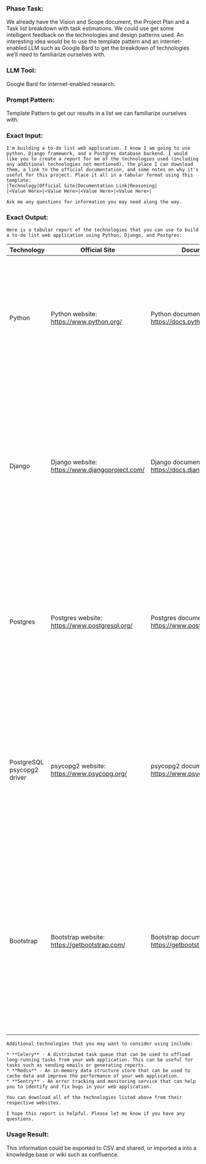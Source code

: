 ### Phase Task:

We already have the Vision and Scope document, the Project Plan and a Task list breakdown with task estimations. We could use get some intelligent feedback on the technologies and design patterns used. An interesting idea would be to use the template pattern and an internet-enabled LLM such as Google Bard to get the breakdown of technologies we’ll need to familiarize ourselves with.

### LLM Tool:

Google Bard for internet-enabled research.

### Prompt Pattern:

Template Pattern to get our results in a list we can familiarize ourselves with.

### Exact Input:

```
I'm building a to-do list web application. I know I am going to use python, Django framework, and a Postgres database backend. I would like you to create a report for me of the technologies used (including any additional technologies not mentioned), the place I can download them, a link to the official documentation, and some notes on why it's useful for this project. Place it all in a tabular format using this template:
|Technology|Official Site|Documentation Link|Reasoning|
|<Value Here>|<Value Here>|<Value Here>|<Value Here>|

Ask me any questions for information you may need along the way.
```

### Exact Output:

```
Here is a tabular report of the technologies that you can use to build a to-do list web application using Python, Django, and Postgres:
```

| Technology | Official Site | Documentation Link | Reasoning |
|---|---|---|---|
| Python | Python website: https://www.python.org/ | Python documentation: https://docs.python.org/3/ | Python is a general-purpose programming language that is easy to learn and use. It is also very powerful and versatile, making it a good choice for developing web applications. |
| Django | Django website: https://www.djangoproject.com/ | Django documentation: https://docs.djangoproject.com/en/stable/ | Django is a Python web framework that makes it easy to develop complex web applications quickly and efficiently. It provides a number of features that are useful for to-do list applications, such as a built-in user authentication system and an admin interface. |
| Postgres | Postgres website: https://www.postgresql.org/ | Postgres documentation: https://www.postgresql.org/docs/ | Postgres is a powerful and reliable open-source relational database management system (RDBMS). It is a good choice for to-do list applications because it is scalable and can handle a large number of concurrent users. |
| PostgreSQL psycopg2 driver | psycopg2 website: https://www.psycopg.org/ | psycopg2 documentation: https://www.psycopg.org/docs/ | The PostgreSQL psycopg2 driver is a Python library that allows you to interact with Postgres databases. It is a necessary dependency for any Django application that uses Postgres as its backend database. |
| Bootstrap | Bootstrap website: https://getbootstrap.com/ | Bootstrap documentation: https://getbootstrap.com/docs/5.1/ | Bootstrap is a front-end CSS framework that makes it easy to create responsive and mobile-friendly web applications. It is a good choice for to-do list applications because it provides a number of pre-built components and utilities that you can use to create your user interface. |

```
Additional technologies that you may want to consider using include:

* **Celery** - A distributed task queue that can be used to offload long-running tasks from your web application. This can be useful for tasks such as sending emails or generating reports.
* **Redis** - An in-memory data structure store that can be used to cache data and improve the performance of your web application.
* **Sentry** - An error tracking and monitoring service that can help you to identify and fix bugs in your web application.

You can download all of the technologies listed above from their respective websites.

I hope this report is helpful. Please let me know if you have any questions.
```

### Usage Result:

This information could be exported to CSV and shared, or imported a into a knowledge base or wiki such as confluence.